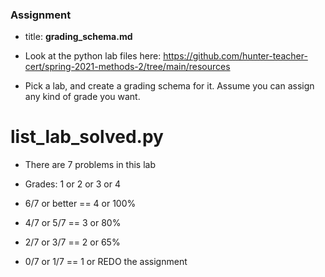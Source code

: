 ### Assignment
  * title: **grading_schema.md**
  
  * Look at the python lab files here: https://github.com/hunter-teacher-cert/spring-2021-methods-2/tree/main/resources
  
  * Pick a lab, and create a grading schema for it. Assume you can assign any kind of grade you want.
  
  # list_lab_solved.py
  
  * There are 7 problems in this lab
  
  * Grades: 1 or 2 or 3 or 4
  
  * 6/7 or better == 4 or 100%
  
  * 4/7 or 5/7 == 3 or 80%
  
  * 2/7 or 3/7 == 2 or 65%
  
  * 0/7 or 1/7 == 1 or REDO the assignment
